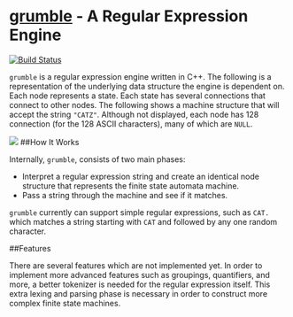 [grumble]() - A Regular Expression Engine
=======
[![Build Status](https://drone.io/github.com/shrimpboyho/grumble/status.png)](https://drone.io/github.com/shrimpboyho/grumble/latest)

```grumble``` is a regular expression engine written in C++.
The following is a representation of the underlying data structure the engine is dependent on. Each node represents a state. Each state has several connections that connect to other nodes. The following shows a machine structure that will accept the string ```"CATZ"```. Although not displayed, each node has 128 connection (for the 128 ASCII characters), many of which are ```NULL```.

<img src = "finitemachine.png">
##How It Works

Internally, ```grumble```, consists of two main phases:

- Interpret a regular expression string and create an identical node structure that represents the finite state automata machine.
- Pass a string through the machine and see if it matches.

```grumble``` currently can support simple regular expressions, such as
```CAT.``` which matches a string starting with ```CAT``` and followed by any one random character.

##Features

There are several features which are not implemented yet. In order to implement more advanced features such as groupings, quantifiers, and more, a better tokenizer is needed for the regular expression itself. This extra lexing and parsing phase is necessary in order to construct more complex finite state machines.
